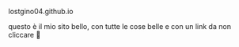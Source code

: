lostgino04.github.io 

questo è il mio sito bello, con tutte le cose belle e con un link da non cliccare 🤨